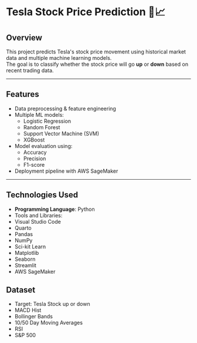 # Tesla Stock Price Prediction 🚗📈

## Overview
This project predicts Tesla's stock price movement using historical market data and multiple machine learning models.  
The goal is to classify whether the stock price will go **up** or **down** based on recent trading data.

---

## Features
- Data preprocessing & feature engineering
- Multiple ML models:
  - Logistic Regression
  - Random Forest
  - Support Vector Machine (SVM)
  - XGBoost
- Model evaluation using:
  - Accuracy
  - Precision
  - F1-score
- Deployment pipeline with AWS SageMaker

---

## Technologies Used
- **Programming Language**: Python
- Tools and Libraries:
- Visual Studio Code
- Quarto
- Pandas
- NumPy
- Sci-kit Learn
- Matplotlib
- Seaborn
- Streamlit
- AWS SageMaker

## Dataset 
- Target: Tesla Stock up or down
- MACD Hist
- Bollinger Bands
- 10/50 Day Moving Averages
- RSI
- S&P 500














